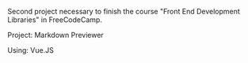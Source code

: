 Second project necessary to finish the course "Front End Development Libraries" in FreeCodeCamp.

Project: Markdown Previewer
    
Using: Vue.JS